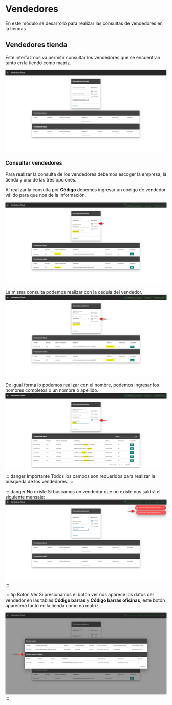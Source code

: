 # Vendedores

En este módulo se desarrolló para realizar las consultas de vendedores en la tiendas

## Vendedores tienda

Este interfaz nos va permitir consultar los vendedores que se encuentran tanto en la tiendo como matriz.

![Vendedores](../public/images/Vendedores/Vendedores.jpg)

### Consultar vendedores

Para realizar la consulta de los vendedores debemos escoger la empresa, la tienda y una de las tres opciones.

Al realizar la consulta por **Código** debemos ingresar un codigo de vendedor válido para que nos de la información.

![Vendedores](../public/images/Vendedores/BusquedaVendedores.jpg)

La misma consulta podemos realizar con la cédula del vendedor.
![Vendedores](../public/images/Vendedores/BusquedaVendedoresCed.jpg)

De igual forma lo podemos realizar con el nombre, podemos ingresar los nombres completos o un nombre o apellido.
![Vendedores](../public/images/Vendedores/BusquedaVendedoresNom.jpg)

::: danger Importante
Todos los campos son requeridos para realizar la búsqueda de los vendedores.
:::

::: danger No existe
Si buscamos un vendedor que no existe nos saldrá el siguiente mensaje:
![Vendedores](../public/images/Vendedores/VendedorNoExiste.jpg)
:::

::: tip Botón Ver
Si presionamos el botón ver nos aparece los datos del vendedor en las tablas **Código barras** y **Código barras oficinas**, este botón aparecerá tanto en la tienda como en matriz

![Vendedores](../public/images/Vendedores/VendedorOfi.jpg)
:::
